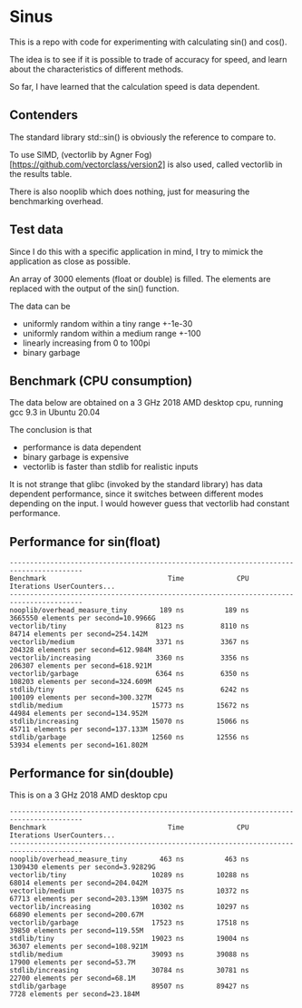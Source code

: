 # Sinus

This is a repo with code for experimenting with calculating sin() and cos().

The idea is to see if it is possible to trade of accuracy for speed, and learn about the
characteristics of different methods.

So far, I have learned that the calculation speed is data dependent.

## Contenders
The standard library std::sin() is obviously the reference to compare to.

To use SIMD, (vectorlib by Agner Fog)[https://github.com/vectorclass/version2] is also used, called vectorlib in the results table.

There is also nooplib which does nothing, just for measuring the benchmarking overhead.

## Test data
Since I do this with a specific application in mind, I try to mimick the application as close as possible.

An array of 3000 elements (float or double) is filled. The elements are replaced with the output of the sin() function.

The data can be
 - uniformly random within a tiny range +-1e-30
 - uniformly random within a medium range +-100
 - linearly increasing from 0 to 100pi
 - binary garbage

## Benchmark (CPU consumption)
The data below are obtained on a 3 GHz 2018 AMD desktop cpu, running gcc 9.3 in Ubuntu 20.04

The conclusion is that 

 - performance is data dependent
 - binary garbage is expensive
 - vectorlib is faster than stdlib for realistic inputs
 
 It is not strange that glibc (invoked by the standard library) has
 data dependent performance, since it switches between different modes
 depending on the input. I would however guess that vectorlib had
 constant performance.

## Performance for sin(float)
```
----------------------------------------------------------------------------------------
Benchmark                              Time             CPU   Iterations UserCounters...
----------------------------------------------------------------------------------------
nooplib/overhead_measure_tiny        189 ns          189 ns      3665550 elements per second=10.9966G
vectorlib/tiny                      8123 ns         8110 ns        84714 elements per second=254.142M
vectorlib/medium                    3371 ns         3367 ns       204328 elements per second=612.984M
vectorlib/increasing                3360 ns         3356 ns       206307 elements per second=618.921M
vectorlib/garbage                   6364 ns         6350 ns       108203 elements per second=324.609M
stdlib/tiny                         6245 ns         6242 ns       100109 elements per second=300.327M
stdlib/medium                      15773 ns        15672 ns        44984 elements per second=134.952M
stdlib/increasing                  15070 ns        15066 ns        45711 elements per second=137.133M
stdlib/garbage                     12560 ns        12556 ns        53934 elements per second=161.802M
```

## Performance for sin(double)
This is on a 3 GHz 2018 AMD desktop cpu
```
----------------------------------------------------------------------------------------
Benchmark                              Time             CPU   Iterations UserCounters...
----------------------------------------------------------------------------------------
nooplib/overhead_measure_tiny        463 ns          463 ns      1309430 elements per second=3.92829G
vectorlib/tiny                     10289 ns        10288 ns        68014 elements per second=204.042M
vectorlib/medium                   10375 ns        10372 ns        67713 elements per second=203.139M
vectorlib/increasing               10302 ns        10297 ns        66890 elements per second=200.67M
vectorlib/garbage                  17523 ns        17518 ns        39850 elements per second=119.55M
stdlib/tiny                        19023 ns        19004 ns        36307 elements per second=108.921M
stdlib/medium                      39093 ns        39088 ns        17900 elements per second=53.7M
stdlib/increasing                  30784 ns        30781 ns        22700 elements per second=68.1M
stdlib/garbage                     89507 ns        89427 ns         7728 elements per second=23.184M
```
